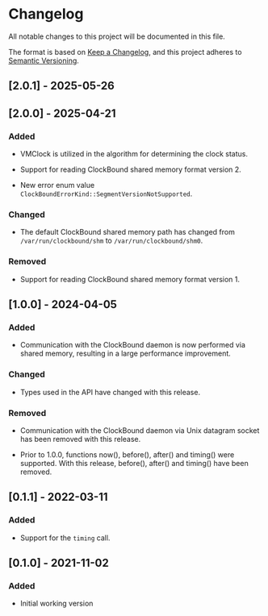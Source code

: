 # Changelog

All notable changes to this project will be documented in this file.

The format is based on [Keep a Changelog](https://keepachangelog.com/en/1.0.0/),
and this project adheres to [Semantic Versioning](https://semver.org/spec/v2.0.0.html).

## [2.0.1] - 2025-05-26

## [2.0.0] - 2025-04-21

### Added

- VMClock is utilized in the algorithm for determining the clock status.

- Support for reading ClockBound shared memory format version 2.

- New error enum value `ClockBoundErrorKind::SegmentVersionNotSupported`.

### Changed

- The default ClockBound shared memory path has changed from
  `/var/run/clockbound/shm` to `/var/run/clockbound/shm0`.

### Removed

- Support for reading ClockBound shared memory format version 1.

## [1.0.0] - 2024-04-05

### Added

- Communication with the ClockBound daemon is now performed via shared memory,
  resulting in a large performance improvement.

### Changed

- Types used in the API have changed with this release.

### Removed

- Communication with the ClockBound daemon via Unix datagram socket has been
  removed with this release.

- Prior to 1.0.0, functions now(), before(), after() and timing() were
  supported.  With this release, before(), after() and timing() have been
  removed.

## [0.1.1] - 2022-03-11

### Added

- Support for the `timing` call.

## [0.1.0] - 2021-11-02

### Added

- Initial working version
